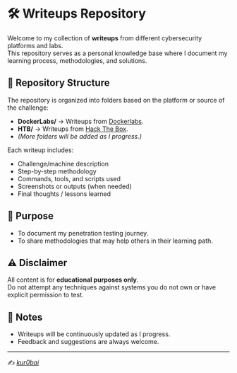 # 🛠️ Writeups Repository

Welcome to my collection of **writeups** from different cybersecurity platforms and labs.  
This repository serves as a personal knowledge base where I document my learning process, methodologies, and solutions.

## 📂 Repository Structure

The repository is organized into folders based on the platform or source of the challenge:

- **DockerLabs/** → Writeups from [Dockerlabs](DockerLabs).
- **HTB/** → Writeups from [Hack The Box](https://www.hackthebox.com/).
- _(More folders will be added as I progress.)_

Each writeup includes:

- Challenge/machine description
- Step-by-step methodology
- Commands, tools, and scripts used
- Screenshots or outputs (when needed)
- Final thoughts / lessons learned

## 🚀 Purpose

- To document my penetration testing journey.
- To share methodologies that may help others in their learning path.

## ⚠️ Disclaimer

All content is for **educational purposes only**.  
Do not attempt any techniques against systems you do not own or have explicit permission to test.

## 📌 Notes

- Writeups will be continuously updated as I progress.
- Feedback and suggestions are always welcome.

---

✍️ _[kur0bai](https://github.com/kur0bai)_
